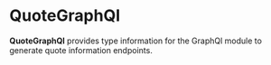 # QuoteGraphQl

**QuoteGraphQl** provides type information for the GraphQl module
to generate quote information endpoints.
